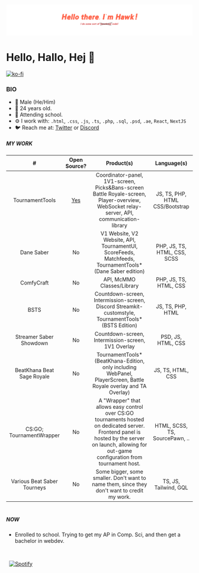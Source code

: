 <p align="center"><img src="./assets/Banner.png" /></p>


# Hello, Hallo, Hej 👋 
[![ko-fi](https://ko-fi.com/img/githubbutton_sm.svg)](https://ko-fi.com/Q5Q8BH6VR)

### BIO

- 👨 Male (He/Him)
- 📅 24 years old.
- 🏢 Attending school.
- ⚙️ I work with: `.html`, `.css`, `.js`, `.ts`, `.php`, `.sql`, `.psd`, `.ae`, `React`, `NextJS`
- 🐦 Reach me at: [Twitter](https://twitter.com/thanighthawktv) or [Discord](https://discordapp.com/users/592779895084679188)

##### MY WORK
| # | Open Source? | Product(s) | Language(s) |
| :----: | :-: | :----: | :----: |
| TournamentTools | [Yes](https://github.com/DanishBeatSaber/TournamentTools_Public) |  Coordinator-panel, 1V1-screen, Picks&Bans-screen <br /> Battle Royale-screen, Player-overview, <br />WebSocket relay-server, API, communication-library | JS, TS, PHP, HTML CSS/Bootstrap |
| Dane Saber | No |   V1 Website, V2 Website, API, TournamentUI, ScoreFeeds, Matchfeeds, TournamentTools* (Dane Saber edition) | PHP, JS, TS, HTML, CSS, SCSS |
| ComfyCraft | No |   API, McMMO Classes/Library | PHP, JS, TS, HTML, CSS |
| BSTS | No |   Countdown-screen, Intermission-screen, <br /> Discord Streamkit-customstyle, <br />TournamentTools* (BSTS Edition) | JS, TS, PHP, HTML | 
| Streamer Saber Showdown | No |   Countdown-screen, Intermission-screen, 1V1 Overlay | PSD, JS, HTML, CSS |
| BeatKhana Beat Sage Royale | No |   TournamentTools* (BeatKhana-Edition, only including WebPanel, PlayerScreen, Battle Royale overlay and TA Overlay) | JS, TS, HTML, CSS |
| CS:GO; TournamentWrapper | No |   A "Wrapper" that allows easy control over CS:GO tournaments hosted on dedicated server. <br />Frontend panel is hosted by the server on launch, allowing for out-game configuration from tournament host.  | HTML, SCSS, TS, SourcePawn, .. |
| Various Beat Saber Tourneys | No |   Some bigger, some smaller. Don't want to name them, since they don't want to credit my work.  | TS, JS, Tailwind, GQL |
#

##### NOW
- Enrolled to school. Trying to get my AP in Comp. Sci, and then get a bachelor in webdev.
<br />

&nbsp; [![Spotify](https://novatorem-p6bezkia8-thanighthawk.vercel.app/api/spotify?background_color=0d1117&border_color=ffffff)](https://open.spotify.com/user/gpsmedia)
